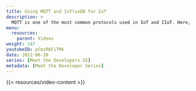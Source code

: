```yaml
---
title: Using MQTT and InfluxDB for IoT
description: >
  MQTT is one of the most common protocols used in IoT and IIoT. Here, Brian Gilmore and Mya Longmire talk discuss some MQTT basics, how to use MQTT with InfluxDB, and some of the advantages that combining MQTT and InfluxDB bring to IoT and IIoT tech stacks.
menu:
  resources:
    parent: Videos
weight: 147
youtubeID: pCmzR6FiTMk
date: 2022-06-30
series: [Meet the Developers S5]
metadata: [Meet the Developer Series]
---
```


{{< resources/video-content >}}
